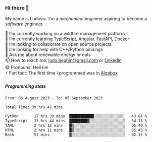 ### Hi there 👋

My name is Ludovic. I'm a *mechanical* engineer aspiring to become a *software* engineer.

 🔭 I’m currently working on a wildfire management platform<br/>
 🌱 I’m currently learning TypeScript, Angular, FastAPI, Docker<br/>
 👯 I’m looking to collaborate on open source projects<br/>
 🤔 I’m looking for help with C++/Python bindings<br/>
 💬 Ask me about renewable energy or cats<br/>
 📫 How to reach me: ludo.beghin@gmail.com or [Linkedin](https://www.linkedin.com/in/ludovic-beghin/)<br/>
 😄 Pronouns: He/Him<br/>
 ⚡ Fun fact: The first time I programmed was in [Algobox](https://fr.wikipedia.org/wiki/Algobox)<br/>

##### Programming stats
<!--START_SECTION:waka-->

```txt
From: 06 August 2023 - To: 05 September 2023

Total Time: 39 hrs 47 mins

Python       17 hrs 39 mins  ███████████░░░░░░░░░░░░░░   43.84 %
TypeScript   13 hrs 44 mins  ████████▓░░░░░░░░░░░░░░░░   34.13 %
YAML         2 hrs 12 mins   █▒░░░░░░░░░░░░░░░░░░░░░░░   05.49 %
HTML         2 hrs 11 mins   █▒░░░░░░░░░░░░░░░░░░░░░░░   05.45 %
Bash         51 mins         ▓░░░░░░░░░░░░░░░░░░░░░░░░   02.15 %
```

<!--END_SECTION:waka-->
